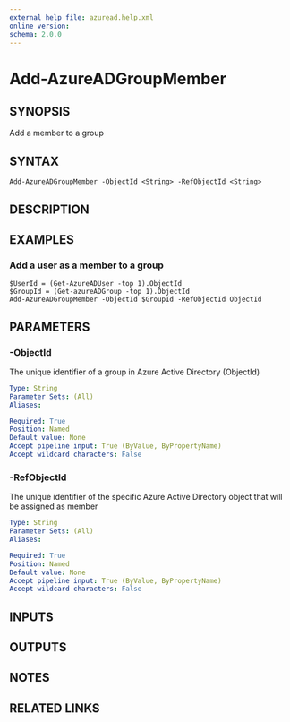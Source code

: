 ```yaml
---
external help file: azuread.help.xml
online version: 
schema: 2.0.0
---
```


# Add-AzureADGroupMember

## SYNOPSIS
Add a member to a group

## SYNTAX

```
Add-AzureADGroupMember -ObjectId <String> -RefObjectId <String>
```

## DESCRIPTION

## EXAMPLES

### Add a user as a member to a group
```
$UserId = (Get-AzureADUser -top 1).ObjectId
$GroupId = (Get-azureADGroup -top 1).ObjectId
Add-AzureADGroupMember -ObjectId $GroupId -RefObjectId ObjectId
```

## PARAMETERS

### -ObjectId
The unique identifier of a group in Azure Active Directory (ObjectId)

```yaml
Type: String
Parameter Sets: (All)
Aliases: 

Required: True
Position: Named
Default value: None
Accept pipeline input: True (ByValue, ByPropertyName)
Accept wildcard characters: False
```

### -RefObjectId
The unique identifier of the specific Azure Active Directory object that will be assigned as member

```yaml
Type: String
Parameter Sets: (All)
Aliases: 

Required: True
Position: Named
Default value: None
Accept pipeline input: True (ByValue, ByPropertyName)
Accept wildcard characters: False
```

## INPUTS

## OUTPUTS

## NOTES

## RELATED LINKS

